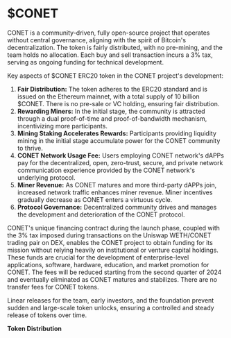 # $CONET

CONET is a community-driven, fully open-source project that operates without central governance, aligning with the spirit of Bitcoin's decentralization. The token is fairly distributed, with no pre-mining, and the team holds no allocation. Each buy and sell transaction incurs a 3% tax, serving as ongoing funding for technical development.

Key aspects of $CONET ERC20 token in the CONET project's development:

1. **Fair Distribution:** The token adheres to the ERC20 standard and is issued on the Ethereum mainnet, with a total supply of 10 billion $CONET. There is no pre-sale or VC holding, ensuring fair distribution.
2. **Rewarding Miners:** In the initial stage, the community is attracted through a dual proof-of-time and proof-of-bandwidth mechanism, incentivizing more participants.
3. **Mining Staking Accelerates Rewards:** Participants providing liquidity mining in the initial stage accumulate power for the CONET community to thrive.
4. **CONET Network Usage Fee:** Users employing CONET network's dAPPs pay for the decentralized, open, zero-trust, secure, and private network communication experience provided by the CONET network's underlying protocol.
5. **Miner Revenue:** As CONET matures and more third-party dAPPs join, increased network traffic enhances miner revenue. Miner incentives gradually decrease as CONET enters a virtuous cycle.
6. **Protocol Governance:** Decentralized community drives and manages the development and deterioration of the CONET protocol.

CONET's unique financing contract during the launch phase, coupled with the 3% tax imposed during transactions on the Uniswap WETH/CONET trading pair on DEX, enables the CONET project to obtain funding for its mission without relying heavily on institutional or venture capital holdings. These funds are crucial for the development of enterprise-level applications, software, hardware, education, and market promotion for CONET. The fees will be reduced starting from the second quarter of 2024 and eventually eliminated as CONET matures and stabilizes. There are no transfer fees for CONET tokens.

Linear releases for the team, early investors, and the foundation prevent sudden and large-scale token unlocks, ensuring a controlled and steady release of tokens over time.

**Token Distribution**

